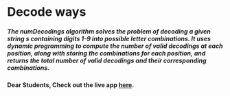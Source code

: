 # Decode ways

##### The numDecodings algorithm solves the problem of decoding a given string s containing digits 1-9 into possible letter combinations. It uses dynamic programming to compute the number of valid decodings at each position, along with storing the combinations for each position, and returns the total number of valid decodings and their corresponding combinations.

#### Dear Students, Check out the live app [here](https://kdeepika-brs.github.io/Hamming-algo/).